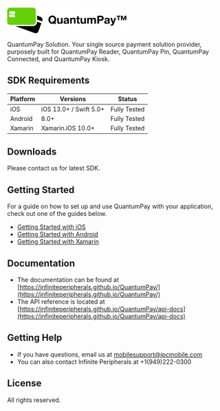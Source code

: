 ![QuantumPay](https://github.com/ipclucas/JekyllTest/blob/master/docs/assets/images/logos/quantumpay-dark.png)

QuantumPay Solution. Your single source payment solution provider, purposely built for QuantumPay Reader, QuantumPay Pin, QuantumPay Connected, and QuantumPay Kiosk.

## SDK Requirements

| Platform | Versions | Status |
| --- | --- | --- |
| iOS | iOS 13.0+ / Swift 5.0+ | Fully Tested |
| Android | 8.0+ | Fully Tested |
| Xamarin | Xamarin.iOS 10.0+ | Fully Tested |

## Downloads

Please contact us for latest SDK.

## Getting Started

For a guide on how to set up and use QuantumPay with your application, check out one of the guides below.

- [Getting Started with iOS](https://infiniteperipherals.github.io/QuantumPay/getting-started/ios.html)
- [Getting Started with Android](https://infiniteperipherals.github.io/QuantumPay/getting-started-android/getting-started-android.html)
- [Getting Started with Xamarin](https://infiniteperipherals.github.io/QuantumPay/getting-started/xamarin.html)

## Documentation

- The documentation can be found at [https://infiniteperipherals.github.io/QuantumPay/](https://infiniteperipherals.github.io/QuantumPay/)
- The API reference is located at [https://infiniteperipherals.github.io/QuantumPay/api-docs](https://infiniteperipherals.github.io/QuantumPay/api-docs)

## Getting Help

- If you have questions, email us at [mobilesupport@ipcmobile.com](mailto:mobilesupport@ipcmobile.com)
- You can also contact Infinite Peripherals at +1(949)222-0300

## License

All rights reserved.
